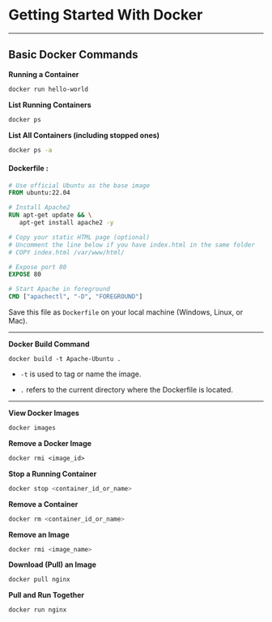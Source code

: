

#  Getting Started With Docker 
---
## Basic Docker Commands

 **Running a Container**
```bash
docker run hello-world
```

 **List Running Containers**
```bash
docker ps
```

**List All Containers (including stopped ones)**
```bash
docker ps -a
```

#### Dockerfile : 
 ```dockerfile
 # Use official Ubuntu as the base image
FROM ubuntu:22.04

# Install Apache2
RUN apt-get update && \
    apt-get install apache2 -y

# Copy your static HTML page (optional)
# Uncomment the line below if you have index.html in the same folder
# COPY index.html /var/www/html/

# Expose port 80
EXPOSE 80

# Start Apache in foreground
CMD ["apachectl", "-D", "FOREGROUND"]

```

Save this file as `Dockerfile` on your local machine (Windows, Linux, or Mac).

---
 **Docker Build Command**
```
docker build -t Apache-Ubuntu .
```

- `-t` is used to tag or name the image.

- `.` refers to the current directory where the Dockerfile is located.

---
 **View Docker Images**
```bash
docker images
```

 **Remove a Docker Image**
```dockerfile 
docker rmi <image_id>
```

**Stop a Running Container**
```bash
docker stop <container_id_or_name>
```

 **Remove a Container**
```bash
docker rm <container_id_or_name>
```

 **Remove an Image**
```bash
docker rmi <image_name>
```

 **Download (Pull) an Image**
```bash
docker pull nginx
```

 **Pull and Run Together**
```bash
docker run nginx
```

